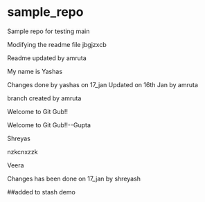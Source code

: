 # sample_repo
Sample repo for testing
 main

Modifying the readme file
jbgjzxcb

Readme updated by amruta

My name is Yashas


Changes done by yashas on 17_jan
Updated on 16th Jan by amruta


branch created by amruta


Welcome to Git Gub!!


Welcome to Git Gub!!--Gupta

Shreyas

nzkcnxzzk


Veera



Changes has been done on 17_jan by shreyash 

##added to stash demo

 
